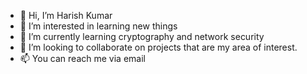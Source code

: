 - 👋 Hi, I’m Harish Kumar
- 👀 I’m interested in learning new things
- 🌱 I’m currently learning cryptography and network security
- 💞️ I’m looking to collaborate on projects that are my area of interest.
- 📫 You can reach me via email


<!---
gcp-practice/gcp-practice is a ✨ special ✨ repository because its `README.md` (this file) appears on your GitHub profile.
You can click the Preview link to take a look at your changes.
--->
